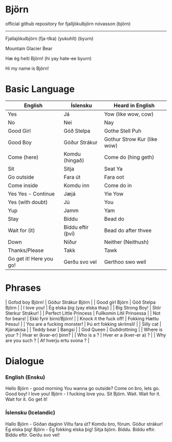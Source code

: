 # Björn

official github repository for fjalljökulbjörn nóvasson (björn)

---

Fjallajökulbjörn (fja-tlka) (yukuhlt) (byurn)

Mountain Glacier Bear


Hæ ég heiti Björn! (hi yay hate-ee byurn)

Hi my name is Björn!

# Basic Language


|          English          |          Íslensku          |          Heard in English          |
|---------------------------|----------------------------|------------------------------------|
| Yes                       | Já                         | Yow (like wow, cow)                |
| No                        | Nei                        | Nay                                |
| Good Girl                 | Góð Stelpa                 | Gothe Stell Puh                    |
| Good Boy                  | Góður Strákur              | Gothur Strow Kur (like wow)        |
| Come (here)               | Komdu (hingað)             | Come do (hing geth)                |
| Sit                       | Sitja                      | Seat Ya                            |
| Go outside                | Fara út                    | Fara oot                           |
| Come inside               | Komdu inn                  | Come do in                         |
| Yes Yes - Continue        | Jæjá                       | Yie Yow                            |
| Yes (with doubt)          | Jú                         | You                                |
| Yup                       | Jamm                       | Yam                                |
| Stay                      | Bíddu                      | Bead do                            |
| Wait for (it)             | Bíddu eftir (því)          | Bead do after thvee                |
| Down                      | Níður                      | Neither (Neithush)                 |
| Thanks/Please             | Takk                       | Tawk                               |
| Go get it! Here you go!   | Gerðu svo vel              | Gerthoo swo well                   |

# Phrases

| Gofod boy Björn!           | Góður Strákur Björn              | 
| Good girl Björn            | Góð Stelpa Björn                 |
| I love you!                | Ég elska þig (yay elska thay)    |
| Big Strong Boy!            | Stór Sterkur Strákur!            |
| Perfect Little Princess    | Fullkomin Lítil Prinsessa        |
| Not for bears!             | Ekki fyrir birni/Björn!          |
| Knock it the fuck off!      | Fokking Hættu Þessu!             |
| You are a fucking monster! | Þú ert fokking skrímsli!         |
| Silly cat                  | Kjánakisa                        |
| Teddy bear                 | Bangsi                           |
| God Queen                  | Guðdrottning                     |
| Where is your <object>?    | Hvar er (kvar-er) <object> þinn? |
| Who is a <phrase>?         | Hver er a (kver-er a) <phrase>?  |
| Why are you such <phrase>? | Af hverju ertu svona <phrase>?   |

# Dialogue 

### English (Ensku)

Hello Björn - good morning
You wanna go outside?
Come on bro, lets go.
Good boy! I love you!
Björn - I fucking love you.
Sit Björn. Wait. Wait for it. Wait for it. Go get it!

### Íslensku (Icelandic)

Hallo Björn - Góðan daginn
Viltu fara út?
Komdu bro, förum.
Góður strákur! Ég elska þig!
Björn - Ég fokking elska þig!
Sitja björn. Bíddu. Bíddu eftir. Bíddu eftir. Gerðu svo vel!
